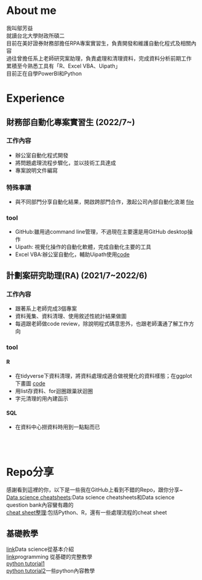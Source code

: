 # About me
我叫鄔芳益<br>
就讀台北大學財政所碩二<br>
目前在美好證券財務部擔任RPA專案實習生，負責開發和維護自動化程式及相關內容<br>
過往曾擔任系上老師研究案助理，負責處理和清理資料，完成資料分析前期工作<br>
累積至今熟悉工具有「R、Excel VBA、Uipath」<br>
目前正在自學PowerBI和Python
# Experience
## 財務部自動化專案實習生 (2022/7~)
### 工作內容
- 辦公室自動化程式開發
- 將問題處理流程步驟化，並以技術工具達成
- 專案說明文件編寫
### 特殊事蹟
- 與不同部門分享自動化結果，開啟跨部門合作，激起公司內部自動化浪潮 [file](./RPA_Intern/美好證_RPA期中成果報告.pptx)
### tool
- GitHub:雖用過command line管理，不過現在主要還是用GitHub desktop操作
- Uipath: 視覺化操作的自動化軟體，完成自動化主要的工具
- Excel VBA:辦公室自動化，輔助Uipath使用[code](./RPA_Intern/VBA_月結後續.txt)

## 計劃案研究助理(RA) (2021/7~2022/6)
### 工作內容
- 跟著系上老師完成3個專案
- 資料蒐集、資料清理、使用敘述性統計結果做圖
- 每週跟老師做code review，除說明程式碼意思外，也跟老師溝通了解工作方向

### tool
#### R
- 在tidyverse下資料清理，將資料處理成適合做視覺化的資料樣態；在ggplot下畫圖 [code](./Reseach_Assistant/land/220526_RA_以縣市層級敘述性統計.R)
- 用list存資料、for迴圈跟巢狀迴圈
- 字元清理的用內建函示

#### SQL
- 在資料中心撈資料時用到一點點而已

<br><br>


# Repo分享
感謝看到這裡的你，以下是一些我在GitHub上看到不錯的Repo，跟你分享~<br>
[Data science cheatsheets](https://github.com/khanhnamle1994/cracking-the-data-science-interview#data-science-case-studies):Data science cheatsheets和Data science question bank內容蠻有趣的<br>
[cheat sheet整理](https://github.com/FavioVazquez/ds-cheatsheets):包括Python、R，還有一些處理流程的cheat sheet


## 基礎教學

[link](https://github.com/microsoft/Data-Science-For-Beginners)Data science從基本介紹<br>
[link](https://github.com/jwasham/coding-interview-university)programming 從基礎的完整教學<br>
[python tutorial1](https://github.com/vinta/awesome-python)<br>
[python tutorial2](https://github.com/TheAlgorithms/Python)一些python內容教學<br>
